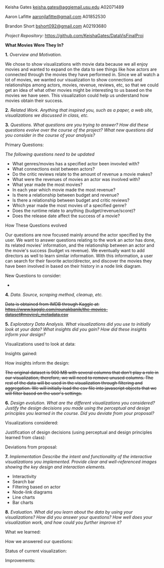 Keisha Gates    keisha.gates@aggiemail.usu.edu   A02071489

Aaron Lafitte                    aaronjlafitte@gmail.com   A01852530

Brandon Short                    bshort092@gmail.com   A02193680

_Project Repository:_ https://github.com/KeishaGates/DataVisFinalProj

**What Movies Were They In?**

**1.** _Overview and Motivation._

We chose to show visualizations with movie data because we all enjoy movies and wanted to expand on the data to see things like how actors are connected through the movies they have performed in. Since we all watch a lot of movies, we wanted our visualization to show connections and relationships among actors, movies, revenue, reviews, etc, so that we could get an idea of what other movies might be interesting to us based on the movies we have seen. This visualization could help us understand how movies obtain their success.

**2.** _Related Work._
*Anything that inspired you, such as a paper, a web site, visualizations we discussed in class, etc.*

**3.** _Questions._
*What questions are you trying to answer? How did these questions evolve over the course of the project? What new questions did you consider in the course of your analysis?*

Primary Questions:

*The following questions need to be updated* 

- What genres/movies has a specified actor been invovled with?
- What connections exist between actors?
- Do the critic reviews relate to the amount of revenue a movie makes?
- What were the revenues of movies an actor was involved with?
- What year made the most movies?
- In each year which movie made the most revenue?
- Is there a relationship between budget and revenue?
- Is there a relationship between budget and critic reviews?
- Which year made the most movies of a specified genre?
- Does the runtime relate to anything (budget/revenue/score)?
- Does the release date affect the success of a movie?

How These Questions evolved

Our questions are now focused mainly around the actor specified by the user. We want to answer questions relating to the work an actor has done, its related movies' information, and the relationship between an actor and the movie's success (budget vs revenue). We eventually want to add directors as well to learn similar information. With this information, a user can search for their favorite actor/director, and discover the movies they have been involved in based on their history in a node link diagram.

New Questions to consider:

-

**4.** _Data._
*Source, scraping method, cleanup, etc.*

~~Data is obtained from IMDB through Kaggle at: https://www.kaggle.com/rounakbanik/the-movies-dataset#movies\_metadata.csv~~

**5.** _Exploratory Data Analysis._
*What visualizations did you use to initially look at your data? What insights did you gain? How did these insights inform your design?*

Visualizations used to look at data:

Insights gained:

How insights inform the design:

~~The original dataset is 900 MB with several columns that don&#39;t play a role in our visualization, therefore, we will need to remove unused columns. The rest of the data will be used in the visualization through filtering and aggregation. We will initially load the csv file into javascript objects that we will filter based on the user&#39;s settings.~~

**6.** _Design evolution._
*What are the different visualizations you considered? Justify the design decisions you made using the perceptual and design principles you learned in the course. Did you deviate from your proposal?*

Visualizations considered:

Justification of design decisions (using perceptual and design principles learned from class):

Deviations from proposal:


**7.** _Implementation_
*Describe the intent and functionality of the interactive visualizations you implemented. Provide clear and well-referenced images showing the key design and interaction elements.*

- Interactivity
- Search bar
- Filtering based on actor
- Node-link diagrams
- Line charts
- Bar charts


**8.** _Evaluation._
*What did you learn about the data by using your visualizations? How did you answer your questions? How well does your visualization work, and how could you further improve it?*

What we learned:

How we answered our questions:

Status of current visualization:

Improvements:
